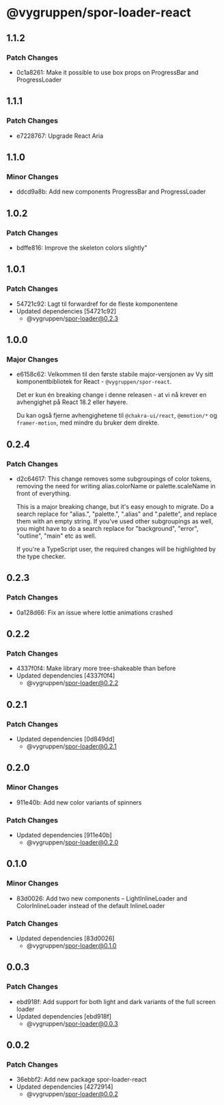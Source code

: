 # @vygruppen/spor-loader-react

## 1.1.2

### Patch Changes

- 0c1a8261: Make it possible to use box props on ProgressBar and ProgressLoader

## 1.1.1

### Patch Changes

- e7228767: Upgrade React Aria

## 1.1.0

### Minor Changes

- ddcd9a8b: Add new components ProgressBar and ProgressLoader

## 1.0.2

### Patch Changes

- bdffe816: Improve the skeleton colors slightly"

## 1.0.1

### Patch Changes

- 54721c92: Lagt til forwardref for de fleste komponentene
- Updated dependencies [54721c92]
  - @vygruppen/spor-loader@0.2.3

## 1.0.0

### Major Changes

- e6158c62: Velkommen til den første stabile major-versjonen av Vy sitt komponentbibliotek for React - `@vygruppen/spor-react`.

  Det er kun én breaking change i denne releasen - at vi nå krever en avhengighet på React 18.2 eller høyere.

  Du kan også fjerne avhengighetene til `@chakra-ui/react`, `@emotion/*` og `framer-motion`, med mindre du bruker dem direkte.

## 0.2.4

### Patch Changes

- d2c64617: This change removes some subgroupings of color tokens, removing the need for writing alias.colorName or palette.scaleName in front of everything.

  This is a major breaking change, but it's easy enough to migrate. Do a search replace for "alias.", "palette.", ".alias" and ".palette", and replace them with an empty string. If you've used other subgroupings as well, you might have to do a search replace for "background", "error", "outline", "main" etc as well.

  If you're a TypeScript user, the required changes will be highlighted by the type checker.

## 0.2.3

### Patch Changes

- 0a128d66: Fix an issue where lottie animations crashed

## 0.2.2

### Patch Changes

- 4337f0f4: Make library more tree-shakeable than before
- Updated dependencies [4337f0f4]
  - @vygruppen/spor-loader@0.2.2

## 0.2.1

### Patch Changes

- Updated dependencies [0d849dd]
  - @vygruppen/spor-loader@0.2.1

## 0.2.0

### Minor Changes

- 911e40b: Add new color variants of spinners

### Patch Changes

- Updated dependencies [911e40b]
  - @vygruppen/spor-loader@0.2.0

## 0.1.0

### Minor Changes

- 83d0026: Add two new components – LightInlineLoader and ColorInlineLoader instead of the default InlineLoader

### Patch Changes

- Updated dependencies [83d0026]
  - @vygruppen/spor-loader@0.1.0

## 0.0.3

### Patch Changes

- ebd918f: Add support for both light and dark variants of the full screen loader
- Updated dependencies [ebd918f]
  - @vygruppen/spor-loader@0.0.3

## 0.0.2

### Patch Changes

- 36ebbf2: Add new package spor-loader-react
- Updated dependencies [4272914]
  - @vygruppen/spor-loader@0.0.2
